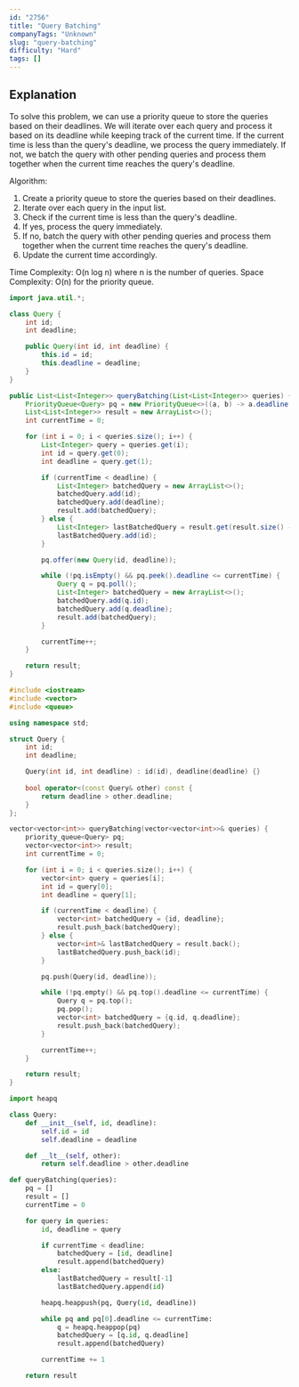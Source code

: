 ```yaml
---
id: "2756"
title: "Query Batching"
companyTags: "Unknown"
slug: "query-batching"
difficulty: "Hard"
tags: []
---
```


## Explanation

To solve this problem, we can use a priority queue to store the queries based on their deadlines. We will iterate over each query and process it based on its deadline while keeping track of the current time. If the current time is less than the query's deadline, we process the query immediately. If not, we batch the query with other pending queries and process them together when the current time reaches the query's deadline.

Algorithm:
1. Create a priority queue to store the queries based on their deadlines.
2. Iterate over each query in the input list.
3. Check if the current time is less than the query's deadline.
4. If yes, process the query immediately.
5. If no, batch the query with other pending queries and process them together when the current time reaches the query's deadline.
6. Update the current time accordingly.

Time Complexity: O(n log n) where n is the number of queries.
Space Complexity: O(n) for the priority queue.
```java
import java.util.*;

class Query {
    int id;
    int deadline;

    public Query(int id, int deadline) {
        this.id = id;
        this.deadline = deadline;
    }
}

public List<List<Integer>> queryBatching(List<List<Integer>> queries) {
    PriorityQueue<Query> pq = new PriorityQueue<>((a, b) -> a.deadline - b.deadline);
    List<List<Integer>> result = new ArrayList<>();
    int currentTime = 0;

    for (int i = 0; i < queries.size(); i++) {
        List<Integer> query = queries.get(i);
        int id = query.get(0);
        int deadline = query.get(1);

        if (currentTime < deadline) {
            List<Integer> batchedQuery = new ArrayList<>();
            batchedQuery.add(id);
            batchedQuery.add(deadline);
            result.add(batchedQuery);
        } else {
            List<Integer> lastBatchedQuery = result.get(result.size() - 1);
            lastBatchedQuery.add(id);
        }

        pq.offer(new Query(id, deadline));

        while (!pq.isEmpty() && pq.peek().deadline <= currentTime) {
            Query q = pq.poll();
            List<Integer> batchedQuery = new ArrayList<>();
            batchedQuery.add(q.id);
            batchedQuery.add(q.deadline);
            result.add(batchedQuery);
        }

        currentTime++;
    }

    return result;
}
```

```cpp
#include <iostream>
#include <vector>
#include <queue>

using namespace std;

struct Query {
    int id;
    int deadline;

    Query(int id, int deadline) : id(id), deadline(deadline) {}
    
    bool operator<(const Query& other) const {
        return deadline > other.deadline;
    }
};

vector<vector<int>> queryBatching(vector<vector<int>>& queries) {
    priority_queue<Query> pq;
    vector<vector<int>> result;
    int currentTime = 0;

    for (int i = 0; i < queries.size(); i++) {
        vector<int> query = queries[i];
        int id = query[0];
        int deadline = query[1];

        if (currentTime < deadline) {
            vector<int> batchedQuery = {id, deadline};
            result.push_back(batchedQuery);
        } else {
            vector<int>& lastBatchedQuery = result.back();
            lastBatchedQuery.push_back(id);
        }

        pq.push(Query(id, deadline));

        while (!pq.empty() && pq.top().deadline <= currentTime) {
            Query q = pq.top();
            pq.pop();
            vector<int> batchedQuery = {q.id, q.deadline};
            result.push_back(batchedQuery);
        }

        currentTime++;
    }

    return result;
}
```

```python
import heapq

class Query:
    def __init__(self, id, deadline):
        self.id = id
        self.deadline = deadline

    def __lt__(self, other):
        return self.deadline > other.deadline

def queryBatching(queries):
    pq = []
    result = []
    currentTime = 0

    for query in queries:
        id, deadline = query

        if currentTime < deadline:
            batchedQuery = [id, deadline]
            result.append(batchedQuery)
        else:
            lastBatchedQuery = result[-1]
            lastBatchedQuery.append(id)

        heapq.heappush(pq, Query(id, deadline))

        while pq and pq[0].deadline <= currentTime:
            q = heapq.heappop(pq)
            batchedQuery = [q.id, q.deadline]
            result.append(batchedQuery)

        currentTime += 1

    return result
```
